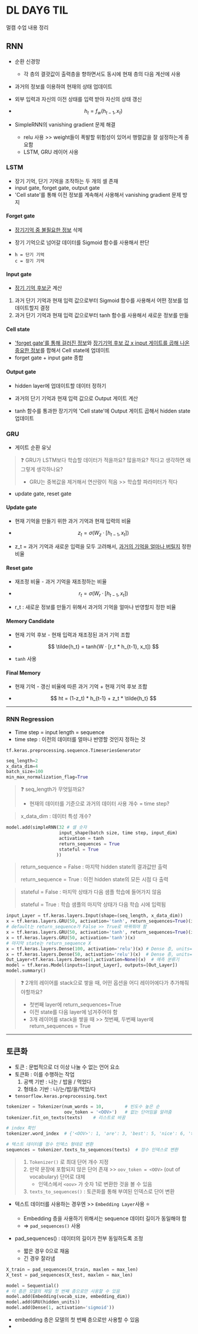 # DL DAY6 TIL

멀캠 수업 내용 정리





## RNN

- 순환 신경망
  - 각 층의 결괏값이 출력층을 향하면서도 동시에 현재 층의 다음 계산에 사용



- 과거의 정보를 이용하여 현재의 상태 업데이트

- 외부 입력과 자신의 이전 상태를 입력 받아 자신의 상태 갱신

- $$
  h_t = f_w( h_{t-1}, x_t)
  $$





- SimpleRNN의 vanishing gradient 문제 해결
  - relu 사용 >> weight들이 폭발할 위험성이 있어서 행렬값을 잘 설정하는게 중요함
  - LSTM, GRU 레이어 사용





### LSTM

- 장기 기억, 단기 기억을 조작하는 두 개의 셀 존재
- input gate, forget gate, output gate
- 'Cell state'를 통해 이전 정보를 계속해서 사용해서 vanishing gradient 문제 방지





#### Forget gate

- <u>장기기억 중 불필요한 정보</u> 삭제

- 장기 기억으로 넘어갈 데이터를 Sigmoid 함수를 사용해서 판단

- ```
  h = 단기 기억
  c = 장기 기억
  ```



#### Input gate

- <u>장기 기억 후보군</u> 계산

1. 과거 단기 기억과 현재 입력 값으로부터 Sigmoid 함수를 사용해서 어떤 정보를 업데이트할지 결정
2. 과거 단기 기억과 현재 입력 값으로부터 tanh 함수를 사용해서 새로운 정보를 만듦



#### Cell state

- <u>'forget gate'를 통해 걸러진 정보</u>와 <u>장기기억 후보 값 x input 게이트를 곱해 나온 중요한 정보</u>를 합해서  Cell state에 업데이트
- forget gate + input gate 종합



#### Output gate

- hidden layer에 업데이트할 데이터 정하기

- 과거의 단기 기억과 현재 입력 값으로 Output 게이트 계산
- tanh 함수를 통과한 장기기억 'Cell state'에 Output 게이트 곱해서 hidden state 업데이트





### GRU

- 게이트 순환 유닛

> :question: GRU가 LSTM보다 학습할 데이터가 적을까요? 많을까요? 적다고 생각하면 왜 그렇게 생각하나요?
>
> - GRU는 중복값을 제거해서 연산량이 적음 >> 학습할 파라미터가 적다

- update gate, reset gate





#### Update gate

- 현재 기억을 만들기 위한 과거 기억과 현재 입력의 비율

- $$
  z_t= \sigma (W_z · [h_{t-1}, x_t])
  $$

- z_t = 과거 기억과 새로운 입력을 모두 고려해서, <u>과거의 기억을 얼마나 버릴지</u> 정한 비율



#### Reset gate

- 재조정 비율 - 과거 기억을 재조정하는 비율

- $$
  r_t = \sigma (W_r · [h_{t-1},x_t])
  $$

- r_t : 새로운 정보를 만들기 위해서 과거의 기억을 얼마나 반영할지 정한 비율



#### Memory Candidate

- 현재 기억 후보 - 현재 입력과 재조정된 과거 기억 조합

- $$
  \tilde{h_t} = tanh(W · [r_t * h_{t-1}, x_t])
  $$

- `tanh` 사용





#### Final Memory

- 현재 기억 - 갱신 비율에 따른 과거 기억 + 현재 기억 후보 조합

- $$
  ht = (1-z_t) * h_{t-1} + z_t * \tilde{h_t} 
  $$







---



### RNN Regression

- Time step = input length = sequence
- time step : 이전의 데이터를 얼마나 반영할 것인지 정하는 것



`tf.keras.preprocessing.sequence.TimeseriesGenerator`



```python
seq_length=2
x_data_dim=4
batch_size=100
min_max_normalization_flag=True
```

> :question: seq_length가 무엇일까요? 
>
> - 현재의 데이터를 기준으로 과거의 데이터 사용 개수 = time step?

> x_data_dim : 데이터 특성 개수?





```python
model.add(simpleRNN(32 # 셀 숫자
                    input_shape(batch size, time step, input_dim)
                    activation = tanh
                    return_sequences = True
                    stateful = True
                   ))
```

> return_sequence = False : 마지막 hidden state의 결과값만 출력
>
> return_sequence = True : 이전 hidden state의 모든 시점 다 출력

> stateful = False : 마지막 상태가 다음 샘플 학습에 들어가지 않음
>
> stateful = True : 학습 샘플의 마지막 상태가 다음 학습 시에 입력됨



```python
input_Layer = tf.keras.layers.Input(shape=(seq_length, x_data_dim))
x = tf.keras.layers.GRU(50, activation='tanh', return_sequences=True)(input_Layer)  # RNN 층, units=20, activation='tanh'
# default는 return_sequence가 False >> True로 바꿔줘야 함
x = tf.keras.layers.GRU(50, activation='tanh', return_sequences=True)(input_Layer)  # 세층으로 쌓을 때 
x = tf.keras.layers.GRU(50, activation='tanh')(x)  
# 마지막 state는 return_sequence X 
x = tf.keras.layers.Dense(100, activation='relu')(x) # Dense 층, units=20, activation='relu'
x = tf.keras.layers.Dense(50, activation='relu')(x)  # Dense 층, units=10, activation='relu'
Out_Layer=tf.keras.layers.Dense(1,activation=None)(x)  # 예측 분류기
model = tf.keras.Model(inputs=[input_Layer], outputs=[Out_Layer])
model.summary()
```

> :question: 2개의 레이어를 stack으로 쌓을 때, 어떤 옵션을 어디 레이어에다가 추가해줘야할까요?
>
> - 첫번째 layer에 return_sequences=True
> - 이전 state를 다음 layer에 넘겨주어야 함
> - 3개 레이어를 stack을 쌓을 때 >> 첫번째, 두번째 layer에 return_sequences = True





----



## 토큰화

- 토큰 : 문법적으로 더 이상 나눌 수 없는 언어 요소
- 토큰화 : 이를 수행하는 작업
  1. 공백 기반 : 나는 / 밥을 / 먹었다
  2. 형태소 기반 : 나/는/밥/을/먹었/다
- `tensorflow.keras.preprocessing.text`





```python
tokenizer = Tokenizer(num_words = 10,        # 빈도수 높은 순
                      oov_token = '<OOV>')   # 없는 단어임을 알려줌
tokenizer.fit_on_texts(texts)    # 리스트로 바꿈

# index 확인
tokenizer.word_index  # {'<OOV>': 1, 'are': 3, 'best': 5, 'nice': 6, 'the': 4, 'you': 2}

# 텍스트 데이터를 정수 인덱스 형태로 변환
sequences = tokenizer.texts_to_sequences(texts)  # 정수 인덱스로 변환
```

> 1. `Tokenizer()` 로 최대 단어 개수 지정
> 2. 만약 문장에 포함되지 않은 단어 존재 >> `oov_token = <OOV>` (out of vocabulary) 단어로 대체
>    - 인덱스에서 `<oov>` 가 숫자 1로 변환한 것을 볼 수 있음
> 3. `texts_to_sequences()` : 토큰화를 통해 부여된 인덱스로 단어 변환





- 텍스트 데이터를 사용하는 경우엔 >> `Embedding Layer`사용 :star:
  - Embedding 층을 사용하기 위해서는 sequence 데이터 길이가 동일해야 함
  - => `pad_sequences()` 사용



- pad_sequences() : 데이터의 길이가 전부 동일하도록 조정
  - 짧은 경우 0으로 채움
  - 긴 경우 잘라냄

```python
X_train = pad_sequences(X_train, maxlen = max_len)
X_test = pad_sequences(X_test, maxlen = max_len)
```



```python
model = Sequential()
# 이 층은 모델의 제일 첫 번째 층으로만 사용할 수 있음
model.add(Embedding(vocab_size, embedding_dim))
model.add(GRU(hidden_units))
model.add(Dense(1, activation='sigmoid'))
```

- embedding 층은 모델의 첫 번째 층으로만 사용할 수 있음
- 
